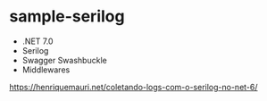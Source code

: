 # sample-serilog

- .NET 7.0
- Serilog
- Swagger Swashbuckle
- Middlewares

https://henriquemauri.net/coletando-logs-com-o-serilog-no-net-6/
